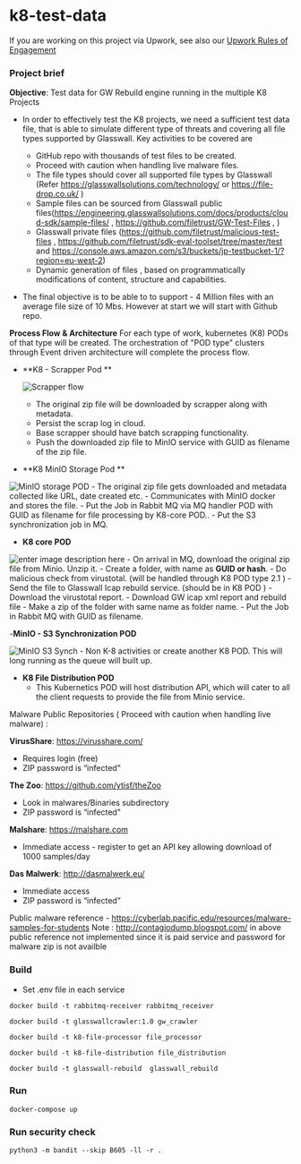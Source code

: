 # k8-test-data

If you are working on this project via Upwork, see also our [Upwork Rules of Engagement](https://github.com/filetrust/Open-Source/blob/master/upwork/rules-of-engagement.md)

### Project brief

**Objective**: Test data for GW Rebuild engine running in the multiple K8 Projects

- In order to effectively test the K8 projects, we need a sufficient test data file, that is able to simulate different type of threats and covering all file types supported by Glasswall. Key activities to be covered are 
  - GitHub repo with thousands of test files to be created. 
  - Proceed with caution when handling live malware files.
  - The file types should cover all supported file types by Glasswall (Refer https://glasswallsolutions.com/technology/ or https://file-drop.co.uk/ )
  - Sample files can be sourced from Glasswall public files(https://engineering.glasswallsolutions.com/docs/products/cloud-sdk/sample-files/ , https://github.com/filetrust/GW-Test-Files , )
  - Glasswall private files (https://github.com/filetrust/malicious-test-files  , https://github.com/filetrust/sdk-eval-toolset/tree/master/test  and  https://console.aws.amazon.com/s3/buckets/jp-testbucket-1/?region=eu-west-2) 
  - Dynamic generation of files , based on programmatically modifications of content, structure and capabilities.

- The final objective is to be able to to support - 4 Million files with an average file size of 10 Mbs. However at start we will start with Github repo. 

**Process Flow & Architecture**
  For each type of work, kubernetes (K8)  PODs of that type will be created. The orchestration of "POD type" clusters through Event driven architecture will complete  the process flow. 
  - **K8 - Scrapper Pod **
  
     ![Scrapper flow](./img/k8-test-data_v1.4_scrapper.png)
     - The original zip file will be downloaded by scrapper along with metadata.
     - Persist the scrap log in cloud.
     - Base scrapper should have batch scrapping functionality.
     - Push the downloaded zip file to MinIO  service with GUID as filename of the zip file.
     
   - **K8 MinIO Storage Pod **
   
   ![MinIO storage POD](./img/k8-test-data_v1.4_MinIO_storage.png)
     - The original zip file gets downloaded and metadata collected like URL, date created etc.
     - Communicates with MinIO docker and stores the file.
     - Put the Job in Rabbit MQ via MQ handler POD with GUID as filename for file processing by K8-core POD..
     - Put the S3 synchronization job in MQ. 
     
  - **K8 core POD**
  
  ![enter image description here](./img/k8-test-data_v1.4_core.png)
     - On arrival in MQ, download the original zip file from Minio. Unzip it.
     - Create a folder, with name as **GUID or hash**.
     - Do malicious check from virustotal. (will be handled through K8 POD type 2.1 )
     - Send the file to Glasswall Icap rebuild service. (should be in  K8 POD )
     - Download the virustotal report.
     - Download GW icap xml report and rebuild file
     - Make a zip of the folder with same name as folder name.
     - Put the Job in Rabbit MQ with GUID as filename.
     
  -**MinIO - S3 Synchronization POD**
  
  ![MinIO S3 Synch](./img/k8-test-data_v1.4_MinIO-S3%20synch.png)
     - Non K-8 activities or create another K8 POD. This will long running as the queue will built up.
     
  - **K8 File Distribution POD**
     - This Kubernetics POD will host distribution API, which will cater to all the client requests to provide the file from Minio service. 
  
Malware Public Repositories ( Proceed with caution when handling live malware) :

**VirusShare**: https://virusshare.com/

  - Requires login (free)
  - ZIP password is “infected"

**The Zoo**: https://github.com/ytisf/theZoo

  - Look in malwares/Binaries subdirectory
  - ZIP password is “infected"

**Malshare**: https://malshare.com

  - Immediate access - register to get an API key allowing download of 1000 samples/day

**Das Malwerk**: http://dasmalwerk.eu/

  - Immediate access
  - ZIP password is “infected”

Public malware reference - https://cyberlab.pacific.edu/resources/malware-samples-for-students
Note :  http://contagiodump.blogspot.com/ in above public reference not implemented since it is paid service and password for malware zip is not availble

### Build

* Set .env file in each service

`docker build -t rabbitmq-receiver rabbitmq_receiver`

`docker build -t glasswallcrawler:1.0 gw_crawler`

`docker build -t k8-file-processor file_processor`

`docker build -t k8-file-distribution file_distribution`

`docker build -t glasswall-rebuild  glasswall_rebuild`


### Run

`docker-compose up`

### Run security check

`python3 -m bandit --skip B605 -ll -r .`
